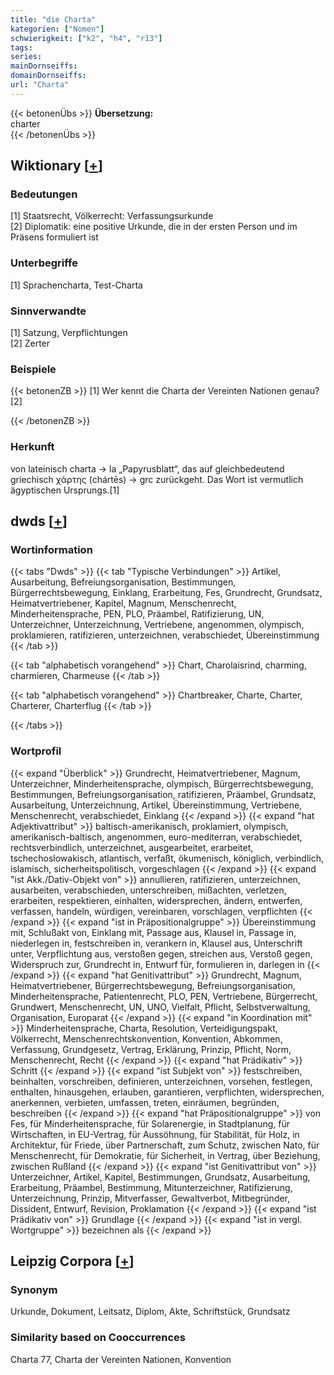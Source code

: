 ```yaml
---
title: "die Charta"
kategorien: ["Nomen"]
schwierigkeit: ["k2", "h4", "r13"]
tags:
series:
mainDornseiffs:
domainDornseiffs:
url: "Charta"
---
```


{{< betonenÜbs >}}
**Übersetzung:**  
charter  
{{< /betonenÜbs >}}

## Wiktionary [[+](https://de.wiktionary.org/wiki/Charta)]

### Bedeutungen
[1] Staatsrecht, Völkerrecht: Verfassungsurkunde  
[2] Diplomatik: eine positive Urkunde, die in der ersten Person und im Präsens formuliert ist  

### Unterbegriffe
[1] Sprachencharta, Test-Charta  

### Sinnverwandte
[1] Satzung, Verpflichtungen  
[2] Zerter  

### Beispiele
{{< betonenZB >}}
[1] Wer kennt die Charta der Vereinten Nationen genau?  
[2]  

{{< /betonenZB >}}
### Herkunft
von lateinisch charta → la „Papyrusblatt“, das auf gleichbedeutend griechisch χάρτης (chártēs) → grc zurückgeht. Das Wort ist vermutlich ägyptischen Ursprungs.[1]  



## dwds [[+](https://www.dwds.de/wb/Charta)]

### Wortinformation
{{< tabs "Dwds" >}}
{{< tab "Typische Verbindungen" >}}
Artikel, Ausarbeitung, Befreiungsorganisation, Bestimmungen, Bürgerrechtsbewegung, Einklang, Erarbeitung, Fes, Grundrecht, Grundsatz, Heimatvertriebener, Kapitel, Magnum, Menschenrecht, Minderheitensprache, PEN, PLO, Präambel, Ratifizierung, UN, Unterzeichner, Unterzeichnung, Vertriebene, angenommen, olympisch, proklamieren, ratifizieren, unterzeichnen, verabschiedet, Übereinstimmung
{{< /tab >}}

{{< tab "alphabetisch vorangehend" >}}
Chart, Charolaisrind, charming, charmieren, Charmeuse
{{< /tab >}}

{{< tab "alphabetisch vorangehend" >}}
Chartbreaker, Charte, Charter, Charterer, Charterflug
{{< /tab >}}

{{< /tabs >}}

### Wortprofil
{{< expand "Überblick" >}} Grundrecht, Heimatvertriebener, Magnum, Unterzeichner, Minderheitensprache, olympisch, Bürgerrechtsbewegung, Bestimmungen, Befreiungsorganisation, ratifizieren, Präambel, Grundsatz, Ausarbeitung, Unterzeichnung, Artikel, Übereinstimmung, Vertriebene, Menschenrecht, verabschiedet, Einklang {{< /expand >}}
{{< expand "hat Adjektivattribut" >}} baltisch-amerikanisch, proklamiert, olympisch, amerikanisch-baltisch, angenommen, euro-mediterran, verabschiedet, rechtsverbindlich, unterzeichnet, ausgearbeitet, erarbeitet, tschechoslowakisch, atlantisch, verfaßt, ökumenisch, königlich, verbindlich, islamisch, sicherheitspolitisch, vorgeschlagen {{< /expand >}}
{{< expand "ist Akk./Dativ-Objekt von" >}} annullieren, ratifizieren, unterzeichnen, ausarbeiten, verabschieden, unterschreiben, mißachten, verletzen, erarbeiten, respektieren, einhalten, widersprechen, ändern, entwerfen, verfassen, handeln, würdigen, vereinbaren, vorschlagen, verpflichten {{< /expand >}}
{{< expand "ist in Präpositionalgruppe" >}} Übereinstimmung mit, Schlußakt von, Einklang mit, Passage aus, Klausel in, Passage in, niederlegen in, festschreiben in, verankern in, Klausel aus, Unterschrift unter, Verpflichtung aus, verstoßen gegen, streichen aus, Verstoß gegen, Widerspruch zur, Grundrecht in, Entwurf für, formulieren in, darlegen in {{< /expand >}}
{{< expand "hat Genitivattribut" >}} Grundrecht, Magnum, Heimatvertriebener, Bürgerrechtsbewegung, Befreiungsorganisation, Minderheitensprache, Patientenrecht, PLO, PEN, Vertriebene, Bürgerrecht, Grundwert, Menschenrecht, UN, UNO, Vielfalt, Pflicht, Selbstverwaltung, Organisation, Europarat {{< /expand >}}
{{< expand "in Koordination mit" >}} Minderheitensprache, Charta, Resolution, Verteidigungspakt, Völkerrecht, Menschenrechtskonvention, Konvention, Abkommen, Verfassung, Grundgesetz, Vertrag, Erklärung, Prinzip, Pflicht, Norm, Menschenrecht, Recht {{< /expand >}}
{{< expand "hat Prädikativ" >}} Schritt {{< /expand >}}
{{< expand "ist Subjekt von" >}} festschreiben, beinhalten, vorschreiben, definieren, unterzeichnen, vorsehen, festlegen, enthalten, hinausgehen, erlauben, garantieren, verpflichten, widersprechen, anerkennen, verbieten, umfassen, treten, einräumen, begründen, beschreiben {{< /expand >}}
{{< expand "hat Präpositionalgruppe" >}} von Fes, für Minderheitensprache, für Solarenergie, in Stadtplanung, für Wirtschaften, in EU-Vertrag, für Aussöhnung, für Stabilität, für Holz, in Architektur, für Friede, über Partnerschaft, zum Schutz, zwischen Nato, für Menschenrecht, für Demokratie, für Sicherheit, in Vertrag, über Beziehung, zwischen Rußland {{< /expand >}}
{{< expand "ist Genitivattribut von" >}} Unterzeichner, Artikel, Kapitel, Bestimmungen, Grundsatz, Ausarbeitung, Erarbeitung, Präambel, Bestimmung, Mitunterzeichner, Ratifizierung, Unterzeichnung, Prinzip, Mitverfasser, Gewaltverbot, Mitbegründer, Dissident, Entwurf, Revision, Proklamation {{< /expand >}}
{{< expand "ist Prädikativ von" >}} Grundlage {{< /expand >}}
{{< expand "ist in vergl. Wortgruppe" >}} bezeichnen als {{< /expand >}}

## Leipzig Corpora [[+](https://corpora.uni-leipzig.de/en/res?word=Charta&corpusId=deu_newscrawl-public_2018)]


### Synonym
Urkunde, Dokument, Leitsatz, Diplom, Akte, Schriftstück, Grundsatz


### Similarity based on Cooccurrences
Charta 77, Charta der Vereinten Nationen, Konvention

